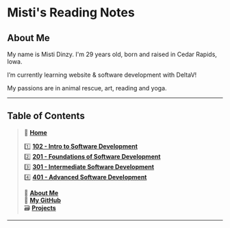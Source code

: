 
# Misti's Reading Notes

## About Me

My name is Misti Dinzy. I'm 29 years old, born and raised in Cedar Rapids, Iowa.

I’m currently learning website & software development with DeltaV!

My passions are in animal rescue, art, reading and yoga.

_____

## Table of Contents

> 🏡 [**Home**](README.md)<br>
>
> 1️⃣ [**102 - Intro to Software Development**](/102/102home.md)<br>
> 2️⃣ [**201 - Foundations of Software Development**](201/201home.md)<br>
> 3️⃣ [**301 - Intermediate Software Development**](301home.md)<br>
> 4️⃣ [**401 - Advanced Software Development**](401home.md)<br>
>
> 🔆 [**About Me**](https://mistidinzy.github.io/AboutMe/)<br>
> 🐙 [**My GitHub**](https://github.com/mistidinzy)<br>
> 🗃 [**Projects**](projects.md)

_____
